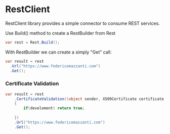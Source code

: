 # RestClient
RestClient library provides a simple connector to consume REST services.

Use Build() method to create a RestBuilder from Rest

```c#
var rest = Rest.Build();
```

With RestBuilder we can create a simply "Get" call:

```c#
var result = rest
  .Url("https://www.federicomazzanti.com")
  .Get(); 
```

### Certificate Validation



```c#
var result = rest
    .CertificateValidation((object sender, X509Certificate certificate, X509Chain chain, SslPolicyErrors errors) =>
    {
        if(develoment) return true;
        
    })
    .Url("https://www.federicomazzanti.com")
    .Get();
```